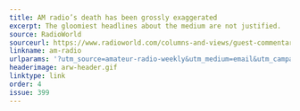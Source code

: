 ```yaml
---
title: AM radio’s death has been grossly exaggerated
excerpt: The gloomiest headlines about the medium are not justified.
source: RadioWorld
sourceurl: https://www.radioworld.com/columns-and-views/guest-commentaries/am-radios-death-has-been-grossly-exaggerated
linkname: am-radio
urlparams: '?utm_source=amateur-radio-weekly&utm_medium=email&utm_campaign=newsletter'
headerimage: arw-header.gif
linktype: link
order: 4
issue: 399
---
```

